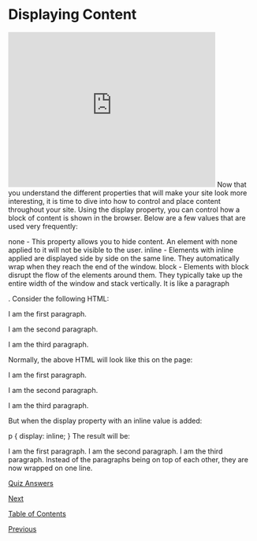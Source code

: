 # Displaying Content

<iframe width="420" height="315" src="https://player.vimeo.com/external/293242585.hd.mp4?s=d7cfbd58fb1011278e85221fddcc057373603f21&profile_id=175" frameborder="0" allowfullscreen></iframe>
Now that you understand the different properties that will make your site look more interesting, it is time to dive into how to control and place content throughout your site. Using the display property, you can control how a block of content is shown in the browser. Below are a few values that are used very frequently:

none - This property allows you to hide content. An element with none applied to it will not be visible to the user.
inline - Elements with inline applied are displayed side by side on the same line. They automatically wrap when they reach the end of the window.
block - Elements with block disrupt the flow of the elements around them. They typically take up the entire width of the window and stack vertically. It is like a paragraph <p>.
Consider the following HTML:

<p>I am the first paragraph.</p>
<p>I am the second paragraph.</p>
<p>I am the third paragraph.</p>
Normally, the above HTML will look like this on the page:

I am the first paragraph.

I am the second paragraph.

I am the third paragraph.

But when the display property with an inline value is added:

p {
display: inline;
}
The result will be:

I am the first paragraph. I am the second paragraph. I am the third paragraph.
Instead of the paragraphs being on top of each other, they are now wrapped on one line.

[Quiz Answers](./9-ans.md)

[Next](./10.md)

[Table of Contents](./README.md)

[Previous](./8.md)
